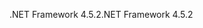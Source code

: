 <span data-ttu-id="ed83c-101">.NET Framework 4.5.2</span><span class="sxs-lookup"><span data-stu-id="ed83c-101">.NET Framework 4.5.2</span></span>